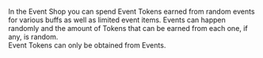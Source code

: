 In the Event Shop you can spend Event Tokens earned from random events for various buffs as well as limited event items. Events can happen randomly and the amount of Tokens that can be earned from each one, if any, is random. 
<br />
Event Tokens can only be obtained from Events.